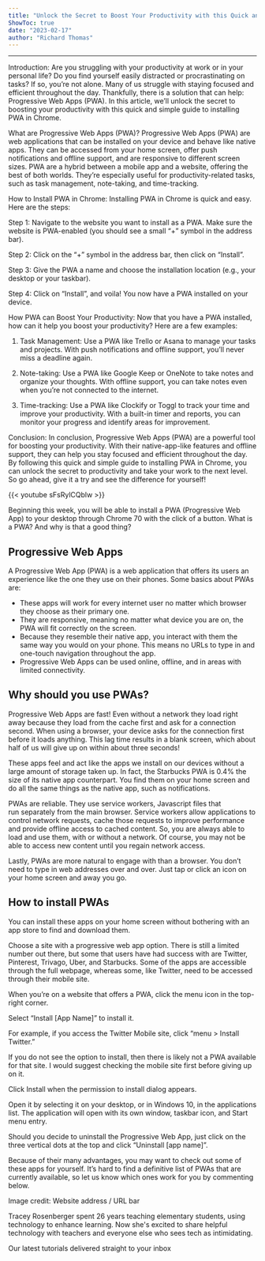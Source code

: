 ```yaml
---
title: "Unlock the Secret to Boost Your Productivity with this Quick and Simple Guide to Installing Progressive Web Apps (PWA) in Chrome!"
ShowToc: true 
date: "2023-02-17"
author: "Richard Thomas"
---
```

*****
Introduction:
Are you struggling with your productivity at work or in your personal life? Do you find yourself easily distracted or procrastinating on tasks? If so, you’re not alone. Many of us struggle with staying focused and efficient throughout the day. Thankfully, there is a solution that can help: Progressive Web Apps (PWA). In this article, we’ll unlock the secret to boosting your productivity with this quick and simple guide to installing PWA in Chrome.

What are Progressive Web Apps (PWA)?
Progressive Web Apps (PWA) are web applications that can be installed on your device and behave like native apps. They can be accessed from your home screen, offer push notifications and offline support, and are responsive to different screen sizes. PWA are a hybrid between a mobile app and a website, offering the best of both worlds. They’re especially useful for productivity-related tasks, such as task management, note-taking, and time-tracking.

How to Install PWA in Chrome:
Installing PWA in Chrome is quick and easy. Here are the steps:

Step 1: Navigate to the website you want to install as a PWA. Make sure the website is PWA-enabled (you should see a small “+” symbol in the address bar).

Step 2: Click on the “+” symbol in the address bar, then click on “Install”.

Step 3: Give the PWA a name and choose the installation location (e.g., your desktop or your taskbar).

Step 4: Click on “Install”, and voila! You now have a PWA installed on your device.

How PWA can Boost Your Productivity:
Now that you have a PWA installed, how can it help you boost your productivity? Here are a few examples:

1. Task Management: Use a PWA like Trello or Asana to manage your tasks and projects. With push notifications and offline support, you’ll never miss a deadline again.

2. Note-taking: Use a PWA like Google Keep or OneNote to take notes and organize your thoughts. With offline support, you can take notes even when you’re not connected to the internet.

3. Time-tracking: Use a PWA like Clockify or Toggl to track your time and improve your productivity. With a built-in timer and reports, you can monitor your progress and identify areas for improvement.

Conclusion:
In conclusion, Progressive Web Apps (PWA) are a powerful tool for boosting your productivity. With their native-app-like features and offline support, they can help you stay focused and efficient throughout the day. By following this quick and simple guide to installing PWA in Chrome, you can unlock the secret to productivity and take your work to the next level. So go ahead, give it a try and see the difference for yourself!

{{< youtube sFsRylCQblw >}} 



Beginning this week, you will be able to install a PWA (Progressive Web App) to your desktop through Chrome 70 with the click of a button. What is a PWA? And why is that a good thing?
 
## Progressive Web Apps
 
A Progressive Web App (PWA) is a web application that offers its users an experience like the one they use on their phones. Some basics about PWAs are:
 
- These apps will work for every internet user no matter which browser they choose as their primary one.
 - They are responsive, meaning no matter what device you are on, the PWA will fit correctly on the screen.
 - Because they resemble their native app, you interact with them the same way you would on your phone. This means no URLs to type in and one-touch navigation throughout the app.
 - Progressive Web Apps can be used online, offline, and in areas with limited connectivity.

 

 
## Why should you use PWAs?
 
Progressive Web Apps are fast! Even without a network they load right away because they load from the cache first and ask for a connection second. When using a browser, your device asks for the connection first before it loads anything. This lag time results in a blank screen, which about half of us will give up on within about three seconds!
 
These apps feel and act like the apps we install on our devices without a large amount of storage taken up. In fact, the Starbucks PWA is 0.4% the size of its native app counterpart. You find them on your home screen and do all the same things as the native app, such as notifications.
 
PWAs are reliable. They use service workers, Javascript files that run separately from the main browser. Service workers allow applications to control network requests, cache those requests to improve performance and provide offline access to cached content. So, you are always able to load and use them, with or without a network. Of course, you may not be able to access new content until you regain network access.
 
Lastly, PWAs are more natural to engage with than a browser. You don’t need to type in web addresses over and over. Just tap or click an icon on your home screen and away you go.
 
## How to install PWAs
 
You can install these apps on your home screen without bothering with an app store to find and download them.
 
Choose a site with a progressive web app option. There is still a limited number out there, but some that users have had success with are Twitter, Pinterest, Trivago, Uber, and Starbucks. Some of the apps are accessible through the full webpage, whereas some, like Twitter, need to be accessed through their mobile site.
 
When you’re on a website that offers a PWA, click the menu icon in the top-right corner.
 
Select “Install [App Name]” to install it.
 
For example, if you access the Twitter Mobile site, click “menu > Install Twitter.”
 
If you do not see the option to install, then there is likely not a PWA available for that site. I would suggest checking the mobile site first before giving up on it.
 
Click Install when the permission to install dialog appears.
 
Open it by selecting it on your desktop, or in Windows 10, in the applications list. The application will open with its own window, taskbar icon, and Start menu entry.
 
Should you decide to uninstall the Progressive Web App, just click on the three vertical dots at the top and click “Uninstall [app name]”.
 
Because of their many advantages, you may want to check out some of these apps for yourself. It’s hard to find a definitive list of PWAs that are currently available, so let us know which ones work for you by commenting below.
 
Image credit: Website address / URL bar
 
Tracey Rosenberger spent 26 years teaching elementary students, using technology to enhance learning. Now she's excited to share helpful technology with teachers and everyone else who sees tech as intimidating.
 
Our latest tutorials delivered straight to your inbox




